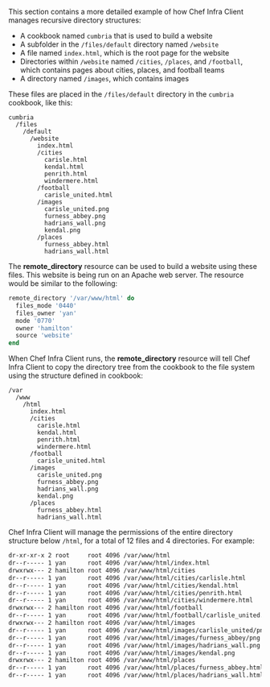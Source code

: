 This section contains a more detailed example of how Chef Infra Client
manages recursive directory structures:

-   A cookbook named `cumbria` that is used to build a website
-   A subfolder in the `/files/default` directory named `/website`
-   A file named `index.html`, which is the root page for the website
-   Directories within `/website` named `/cities`, `/places`, and
    `/football`, which contains pages about cities, places, and football
    teams
-   A directory named `/images`, which contains images

These files are placed in the `/files/default` directory in the
`cumbria` cookbook, like this:

``` text
cumbria
  /files
    /default
      /website
        index.html
        /cities
          carisle.html
          kendal.html
          penrith.html
          windermere.html
        /football
          carisle_united.html
        /images
          carisle_united.png
          furness_abbey.png
          hadrians_wall.png
          kendal.png
        /places
          furness_abbey.html
          hadrians_wall.html
```

The **remote_directory** resource can be used to build a website using
these files. This website is being run on an Apache web server. The
resource would be similar to the following:

``` ruby
remote_directory '/var/www/html' do
  files_mode '0440'
  files_owner 'yan'
  mode '0770'
  owner 'hamilton'
  source 'website'
end
```

When Chef Infra Client runs, the **remote_directory** resource will
tell Chef Infra Client to copy the directory tree from the cookbook to
the file system using the structure defined in cookbook:

``` text
/var
  /www
    /html
      index.html
      /cities
        carisle.html
        kendal.html
        penrith.html
        windermere.html
      /football
        carisle_united.html
      /images
        carisle_united.png
        furness_abbey.png
        hadrians_wall.png
        kendal.png
      /places
        furness_abbey.html
        hadrians_wall.html
```

Chef Infra Client will manage the permissions of the entire directory
structure below `/html`, for a total of 12 files and 4 directories. For
example:

``` bash
dr-xr-xr-x 2 root     root 4096 /var/www/html
dr--r----- 1 yan      root 4096 /var/www/html/index.html
drwxrwx--- 2 hamilton root 4096 /var/www/html/cities
dr--r----- 1 yan      root 4096 /var/www/html/cities/carlisle.html
dr--r----- 1 yan      root 4096 /var/www/html/cities/kendal.html
dr--r----- 1 yan      root 4096 /var/www/html/cities/penrith.html
dr--r----- 1 yan      root 4096 /var/www/html/cities/windermere.html
drwxrwx--- 2 hamilton root 4096 /var/www/html/football
dr--r----- 1 yan      root 4096 /var/www/html/football/carlisle_united.html
drwxrwx--- 2 hamilton root 4096 /var/www/html/images
dr--r----- 1 yan      root 4096 /var/www/html/images/carlisle_united/png
dr--r----- 1 yan      root 4096 /var/www/html/images/furness_abbey/png
dr--r----- 1 yan      root 4096 /var/www/html/images/hadrians_wall.png
dr--r----- 1 yan      root 4096 /var/www/html/images/kendal.png
drwxrwx--- 2 hamilton root 4096 /var/www/html/places
dr--r----- 1 yan      root 4096 /var/www/html/places/furness_abbey.html
dr--r----- 1 yan      root 4096 /var/www/html/places/hadrians_wall.html
```